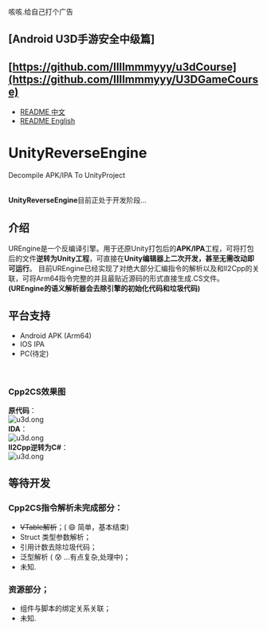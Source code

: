 咳咳.给自己打个广告
## [Android U3D手游安全中级篇] 
## [https://github.com/IIIImmmyyy/u3dCourse](https://github.com/IIIImmmyyy/U3DGameCourse)

- [README 中文](./README.md)
- [README English](./README-en.md)
# UnityReverseEngine
Decompile APK/IPA  To  UnityProject 
<br/>
<br/>

**UnityReverseEngine**目前正处于开发阶段...

## 介绍
UREngine是一个反编译引擎。用于还原Unity打包后的**APK/IPA**工程，可将打包后的文件**逆转为Unity工程**，可直接在**Unity编辑器上二次开发，甚至无需改动即可运行**。
目前UREngine已经实现了对绝大部分汇编指令的解析以及和Il2Cpp的关联，可将Arm64指令完整的并且最贴近源码的形式直接生成.CS文件。**(UREngine的语义解析器会去除引擎的初始化代码和垃圾代码)**
<br/>

## 平台支持

- Android APK (Arm64)
- IOS IPA
- PC(待定)
<br/>

### Cpp2CS效果图

**原代码**：
<br/>
<img alt ="u3d.ong" src="https://raw.githubusercontent.com/IIIImmmyyy/UnityReverseEngine/master/source/ori.png" >
<br/>
**IDA**：
<br/>
<img alt ="u3d.ong" src="https://raw.githubusercontent.com/IIIImmmyyy/UnityReverseEngine/master/source/ida.png" >
<br/>
**Il2Cpp逆转为C#**：
<br/>
<img alt ="u3d.ong" src="https://raw.githubusercontent.com/IIIImmmyyy/UnityReverseEngine/master/source/back.png" >


## 等待开发
### Cpp2CS指令解析未完成部分：

- ~~VTable解析~~；( :smile: 简单，基本结束)
- Struct 类型参数解析；
- 引用计数去除垃圾代码；
- 泛型解析 (  :cold_sweat:  ...有点复杂,处理中)；
- 未知.
### 资源部分；

- 组件与脚本的绑定关系关联；
- 未知.
   
